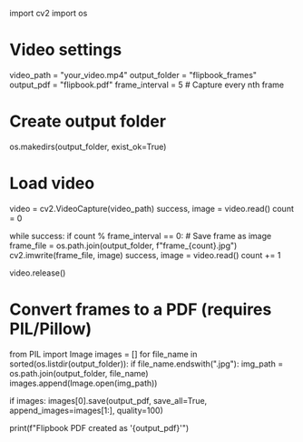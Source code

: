 import cv2
import os

# Video settings
video_path = "your_video.mp4"
output_folder = "flipbook_frames"
output_pdf = "flipbook.pdf"
frame_interval = 5  # Capture every nth frame

# Create output folder
os.makedirs(output_folder, exist_ok=True)

# Load video
video = cv2.VideoCapture(video_path)
success, image = video.read()
count = 0

while success:
    if count % frame_interval == 0:
        # Save frame as image
        frame_file = os.path.join(output_folder, f"frame_{count}.jpg")
        cv2.imwrite(frame_file, image)
    success, image = video.read()
    count += 1

video.release()

# Convert frames to a PDF (requires PIL/Pillow)
from PIL import Image
images = []
for file_name in sorted(os.listdir(output_folder)):
    if file_name.endswith(".jpg"):
        img_path = os.path.join(output_folder, file_name)
        images.append(Image.open(img_path))

if images:
    images[0].save(output_pdf, save_all=True, append_images=images[1:], quality=100)

print(f"Flipbook PDF created as '{output_pdf}'")
